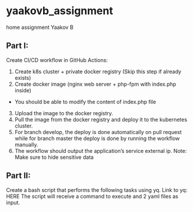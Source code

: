 # yaakovb_assignment
home assignment Yaakov B

## Part I:
Create CI/CD workflow in GitHub Actions:

1. Create k8s cluster + private docker registry (Skip this step if already exists)
2. Create docker image (nginx web server + php-fpm with index.php inside)
- You should be able to modify the content of index.php file
3. Upload the image to the docker registry.
4. Pull the image from the docker registry and deploy it to the kubernetes cluster.
5. For branch develop, the deploy is done automatically on pull request while for
branch master the deploy is done by running the workflow manually.
6. The workflow should output the application’s service external ip.
Note: Make sure to hide sensitive data


## Part II:
Create a bash script that performs the following tasks using yq. Link to yq: HERE
The script will receive a command to execute and 2 yaml files as input.